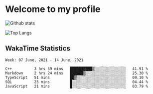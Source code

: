 # Welcome to my profile

![Github stats](https://github-readme-stats.vercel.app/api?username=xinthose&show_icons=true&theme=radical&count_private=true)

![Top Langs](https://github-readme-stats.vercel.app/api/top-langs/?username=xinthose)

## WakaTime Statistics
<!--START_SECTION:waka-->
```text
Week: 07 June, 2021 - 14 June, 2021

C++          3 hrs 59 mins   ██████████▒░░░░░░░░░░░░░░   41.91 % 
Markdown     2 hrs 24 mins   ██████▒░░░░░░░░░░░░░░░░░░   25.30 % 
TypeScript   51 mins         ██▒░░░░░░░░░░░░░░░░░░░░░░   09.10 % 
SQL          25 mins         █░░░░░░░░░░░░░░░░░░░░░░░░   04.44 % 
JavaScript   21 mins         █░░░░░░░░░░░░░░░░░░░░░░░░   03.79 % 
```
<!--END_SECTION:waka-->
